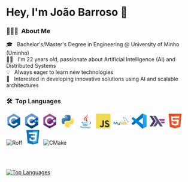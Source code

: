 <p align="center"> </p> 
<h1> Hey, I'm João Barroso 👋 </h1> 

<h3> 👨🏻‍💻 &nbsp;About Me </h3>

🎓   Bachelor's/Master's Degree in Engineering @ University of Minho (Uminho)  
👨‍💻   I'm 22 years old, passionate about Artificial Intelligence (AI) and Distributed Systems  
💡   Always eager to learn new technologies  
🚀   Interested in developing innovative solutions using AI and scalable architectures  


<h3>🛠 &nbsp;Top Languages</h3> 
<div> 
  <img src="https://github.com/devicons/devicon/blob/master/icons/c/c-original.svg" title="C" alt="C" width="40" height="40"/>&nbsp; 
  <img src="https://github.com/devicons/devicon/blob/master/icons/cplusplus/cplusplus-original.svg" title="C++" alt="C++" width="40" height="40"/>&nbsp; 
  <img src="https://github.com/devicons/devicon/blob/master/icons/csharp/csharp-original.svg" title="C#" alt="C#" width="40" height="40"/>&nbsp; 
  <img src="https://github.com/devicons/devicon/blob/master/icons/python/python-original.svg" title="Python" alt="Python" width="40" height="40"/>&nbsp; 
  <img src="https://github.com/devicons/devicon/blob/master/icons/java/java-original.svg" title="Java" alt="Java" width="40" height="40"/>&nbsp; 
  <img src="https://github.com/devicons/devicon/blob/master/icons/javascript/javascript-original.svg" title="JavaScript" alt="JavaScript" width="40" height="40"/>&nbsp; 
  <img src="https://github.com/devicons/devicon/blob/master/icons/mysql/mysql-original-wordmark.svg" title="MySQL" alt="MySQL" width="40" height="40"/>&nbsp; 
  <img src="https://github.com/devicons/devicon/blob/master/icons/vscode/vscode-original.svg" title="VSCode" alt="VSCode" width="40" height="40"/>&nbsp; 
  <img src="https://github.com/devicons/devicon/blob/master/icons/haskell/haskell-original.svg" title="Haskell" alt="Haskell" width="40" height="40"/>&nbsp; 
  <img src="https://github.com/devicons/devicon/blob/master/icons/html5/html5-original.svg" title="HTML" alt="HTML" width="40" height="40"/>&nbsp; 
  <img src="https://upload.wikimedia.org/wikipedia/commons/thumb/3/3c/Roff_Logo.svg/120px-Roff_Logo.svg.png" title="Roff" alt="Roff" width="40" height="40"/>&nbsp;
  <img src="https://github.com/devicons/devicon/blob/master/icons/css3/css3-original.svg" title="CSS" alt="CSS" width="40" height="40"/>&nbsp;
  <img src="https://upload.wikimedia.org/wikipedia/commons/1/13/CMake_logo.svg" title="CMake" alt="CMake" width="40" height="40"/>&nbsp;
</div>


<br><br>  <!-- This adds extra spacing between the sections -->

[![Top Languages](https://github-readme-stats.vercel.app/api/top-langs/?username=JoaoBarroso25&layout=compact&theme=radical&langs_count=25)](https://github.com/JoaoBarroso25)

